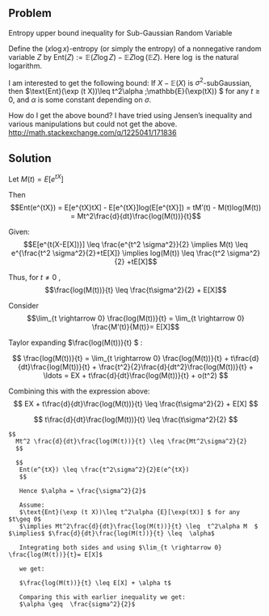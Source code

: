 ## Problem
Entropy upper bound inequality for Sub-Gaussian Random Variable

Define the $(x\log x)$-entropy (or simply the entropy) of a nonnegative random variable $Z$ by $\text{Ent}(Z):= \mathbb{E}(Z\log Z)- \mathbb{E}Z \log (\mathbb{E}Z)$. Here $\log$ is the natural logarithm.

I am interested to get the following bound: If $X-\mathbb{E}(X)$ is $\sigma^2$-subGaussian, then $\text{Ent}(\exp (t X))\leq t^2\alpha \;\mathbb{E}(\exp(tX)) $ for any $t\geq 0$, and $\alpha$ is some constant depending on $\sigma$.

How do I get the above bound? I have tried using Jensen’s inequality and various manipulations but could not get the above.
http://math.stackexchange.com/q/1225041/171836

## Solution
Let $M(t)= E[e^{tX}]$

Then 
$$Ent(e^{tX}) = E[e^{tX}tX] - E[e^{tX}]log(E[e^{tX}]) = tM’(t) - M(t)log(M(t)) = Mt^2\frac{d}{dt}\frac{log(M(t))}{t}$$

Given: $$E[e^{t(X-E[X])}] \leq \frac{e^{t^2 \sigma^2}}{2} \implies M(t) \leq e^{\frac{t^2 \sigma^2}{2}+tE[X]} \implies log(M(t)) \leq \frac{t^2 \sigma^2}{2}  +tE[X]$$

Thus, for $t \neq 0$ , $$\frac{log(M(t))}{t}  \leq \frac{t\sigma^2}{2} + E[X]$$

Consider $$\lim_{t \rightarrow 0} \frac{log(M(t))}{t} = \lim_{t \rightarrow 0} \frac{M’(t)}{M(t)}= E[X]$$

Taylor expanding   $\frac{log(M(t))}{t} $ :

$$
 \frac{log(M(t))}{t} = \lim_{t \rightarrow 0} \frac{log(M(t))}{t} + t\frac{d}{dt}\frac{log(M(t))}{t} + \frac{t^2}{2}\frac{d}{dt^2}\frac{log(M(t))}{t} + \ldots  = EX + t\frac{d}{dt}\frac{log(M(t))}{t} + o(t^2)
 $$

 Combining this with the expression above:
 $$
  EX + t\frac{d}{dt}\frac{log(M(t))}{t} \leq \frac{t\sigma^2}{2} + E[X]
  $$

  $$
    t\frac{d}{dt}\frac{log(M(t))}{t} \leq \frac{t\sigma^2}{2} 
    $$

    $$
      Mt^2 \frac{d}{dt}\frac{log(M(t))}{t} \leq \frac{Mt^2\sigma^2}{2} 
      $$

      $$
       Ent(e^{tX}) \leq \frac{t^2\sigma^2}{2}E(e^{tX}) 
       $$

       Hence $\alpha = \frac{\sigma^2}{2}$

       Assume:
       $\text{Ent}(\exp (t X))\leq t^2\alpha {E}[\exp(tX)] $ for any $t\geq 0$
       $\implies Mt^2\frac{d}{dt}\frac{log(M(t))}{t} \leq  t^2\alpha M  $ $\implies$ $\frac{d}{dt}\frac{log(M(t))}{t} \leq  \alpha$

       Integrating both sides and using $\lim_{t \rightarrow 0} \frac{log(M(t))}{t}= E[X]$

       we get: 

       $\frac{log(M(t))}{t} \leq E[X] + \alpha t$

       Comparing this with earlier inequality we get:
       $\alpha \geq  \frac{sigma^2}{2}$
